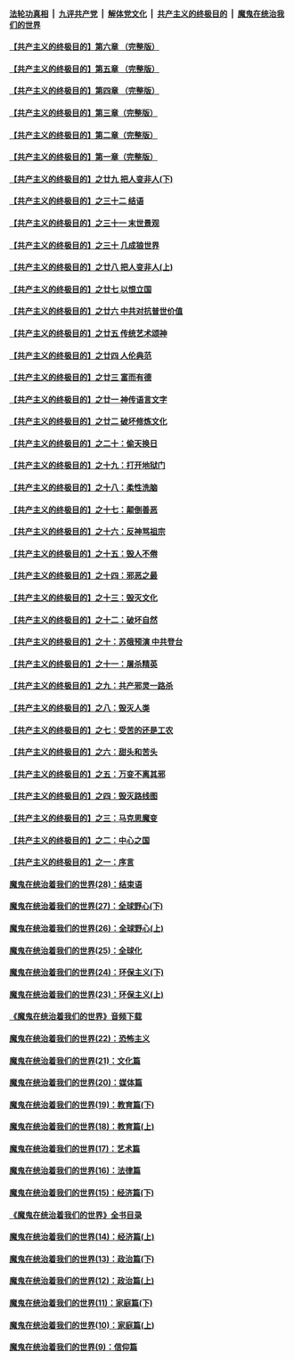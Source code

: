 ####  [法轮功真相](../../../../basic/blob/master/README.md?t=04140301) &nbsp;|&nbsp; [九评共产党](../../../../9ping.md/blob/master/README.md?t=04140301) &nbsp;|&nbsp; [解体党文化](../../../../jtdwh.md/blob/master/README.md?t=04140301)  &nbsp;|&nbsp; [共产主义的终极目的](../../../../gczydzjmd.md/blob/master/README.md?t=04140301) &nbsp;|&nbsp; [魔鬼在统治我们的世界](../../../../mgztzwmdsj.md/blob/master/README.md?t=04140301) 

#### [【共产主义的终极目的】第六章 （完整版）](../pages/nsc422/n11428913.md?t=04140301) 

#### [【共产主义的终极目的】第五章 （完整版）](../pages/nsc422/n11428912.md?t=04140301) 

#### [【共产主义的终极目的】第四章 （完整版）](../pages/nsc422/n11428907.md?t=04140301) 

#### [【共产主义的终极目的】第三章（完整版）](../pages/nsc422/n11428848.md?t=04140301) 

#### [【共产主义的终极目的】第二章（完整版）](../pages/nsc422/n11428831.md?t=04140301) 

#### [【共产主义的终极目的】第一章（完整版）](../pages/nsc422/n11417651.md?t=04140301) 

#### [【共产主义的终极目的】之廿九 把人变非人(下)](../pages/nsc422/n11344140.md?t=04140301) 

#### [【共产主义的终极目的】之三十二 结语](../pages/nsc422/n11360535.md?t=04140301) 

#### [【共产主义的终极目的】之三十一 末世景观](../pages/nsc422/n11351129.md?t=04140301) 

#### [【共产主义的终极目的】之三十 几成狼世界](../pages/nsc422/n11348280.md?t=04140301) 

#### [【共产主义的终极目的】之廿八 把人变非人(上)](../pages/nsc422/n11340492.md?t=04140301) 

#### [【共产主义的终极目的】之廿七 以恨立国](../pages/nsc422/n11336944.md?t=04140301) 

#### [【共产主义的终极目的】之廿六 中共对抗普世价值](../pages/nsc422/n11324785.md?t=04140301) 

#### [【共产主义的终极目的】之廿五 传统艺术颂神](../pages/nsc422/n11296396.md?t=04140301) 

#### [【共产主义的终极目的】之廿四 人伦典范](../pages/nsc422/n11296397.md?t=04140301) 

#### [【共产主义的终极目的】之廿三 富而有德](../pages/nsc422/n11283598.md?t=04140301) 

#### [【共产主义的终极目的】之廿一 神传语言文字](../pages/nsc422/n11263265.md?t=04140301) 

#### [【共产主义的终极目的】之廿二 破坏修炼文化](../pages/nsc422/n11245728.md?t=04140301) 

#### [【共产主义的终极目的】之二十：偷天换日](../pages/nsc422/n11238846.md?t=04140301) 

#### [【共产主义的终极目的】之十九：打开地狱门](../pages/nsc422/n11206376.md?t=04140301) 

#### [【共产主义的终极目的】之十八：柔性洗脑](../pages/nsc422/n11199994.md?t=04140301) 

#### [【共产主义的终极目的】之十七：颠倒善恶](../pages/nsc422/n11179782.md?t=04140301) 

#### [【共产主义的终极目的】之十六：反神骂祖宗](../pages/nsc422/n11166798.md?t=04140301) 

#### [【共产主义的终极目的】之十五：毁人不倦](../pages/nsc422/n11166792.md?t=04140301) 

#### [【共产主义的终极目的】之十四：邪恶之最](../pages/nsc422/n11150249.md?t=04140301) 

#### [【共产主义的终极目的】之十三：毁灭文化](../pages/nsc422/n11135227.md?t=04140301) 

#### [【共产主义的终极目的】之十二：破坏自然](../pages/nsc422/n11135214.md?t=04140301) 

#### [【共产主义的终极目的】之十：苏俄预演 中共登台](../pages/nsc422/n11118424.md?t=04140301) 

#### [【共产主义的终极目的】之十一：屠杀精英](../pages/nsc422/n11118442.md?t=04140301) 

#### [【共产主义的终极目的】之九：共产邪灵一路杀](../pages/nsc422/n11114139.md?t=04140301) 

#### [【共产主义的终极目的】之八：毁灭人类](../pages/nsc422/n11108503.md?t=04140301) 

#### [【共产主义的终极目的】之七：受苦的还是工农](../pages/nsc422/n11101809.md?t=04140301) 

#### [【共产主义的终极目的】之六：甜头和苦头](../pages/nsc422/n11096971.md?t=04140301) 

#### [【共产主义的终极目的】之五：万变不离其邪](../pages/nsc422/n11091285.md?t=04140301) 

#### [【共产主义的终极目的】之四：毁灭路线图](../pages/nsc422/n11086284.md?t=04140301) 

#### [【共产主义的终极目的】之三：马克思魔变](../pages/nsc422/n11061941.md?t=04140301) 

#### [【共产主义的终极目的】之二：中心之国](../pages/nsc422/n11047728.md?t=04140301) 

#### [【共产主义的终极目的】之一：序言](../pages/nsc422/n11086077.md?t=04140301) 

#### [魔鬼在统治着我们的世界(28)：结束语](../pages/nsc422/n10936246.md?t=04140301) 

#### [魔鬼在统治着我们的世界(27)：全球野心(下)](../pages/nsc422/n10928319.md?t=04140301) 

#### [魔鬼在统治着我们的世界(26)：全球野心(上)](../pages/nsc422/n10900318.md?t=04140301) 

#### [魔鬼在统治着我们的世界(25)：全球化](../pages/nsc422/n10788205.md?t=04140301) 

#### [魔鬼在统治着我们的世界(24)：环保主义(下)](../pages/nsc422/n10695307.md?t=04140301) 

#### [魔鬼在统治着我们的世界(23)：环保主义(上)](../pages/nsc422/n10688613.md?t=04140301) 

#### [《魔鬼在统治着我们的世界》音频下载](../pages/nsc422/n10635553.md?t=04140301) 

#### [魔鬼在统治着我们的世界(22)：恐怖主义](../pages/nsc422/n10614727.md?t=04140301) 

#### [魔鬼在统治着我们的世界(21)：文化篇](../pages/nsc422/n10597706.md?t=04140301) 

#### [魔鬼在统治着我们的世界(20)：媒体篇](../pages/nsc422/n10586579.md?t=04140301) 

#### [魔鬼在统治着我们的世界(19)：教育篇(下)](../pages/nsc422/n10564808.md?t=04140301) 

#### [魔鬼在统治着我们的世界(18)：教育篇(上)](../pages/nsc422/n10526970.md?t=04140301) 

#### [魔鬼在统治着我们的世界(17)：艺术篇](../pages/nsc422/n10499093.md?t=04140301) 

#### [魔鬼在统治着我们的世界(16)：法律篇](../pages/nsc422/n10485969.md?t=04140301) 

#### [魔鬼在统治着我们的世界(15)：经济篇(下)](../pages/nsc422/n10469975.md?t=04140301) 

#### [《魔鬼在统治着我们的世界》全书目录](../pages/nsc422/n10464261.md?t=04140301) 

#### [魔鬼在统治着我们的世界(14)：经济篇(上)](../pages/nsc422/n10457370.md?t=04140301) 

#### [魔鬼在统治着我们的世界(13)：政治篇(下)](../pages/nsc422/n10448270.md?t=04140301) 

#### [魔鬼在统治着我们的世界(12)：政治篇(上)](../pages/nsc422/n10444576.md?t=04140301) 

#### [魔鬼在统治着我们的世界(11)：家庭篇(下)](../pages/nsc422/n10440961.md?t=04140301) 

#### [魔鬼在统治着我们的世界(10)：家庭篇(上)](../pages/nsc422/n10435448.md?t=04140301) 

#### [魔鬼在统治着我们的世界(9)：信仰篇](../pages/nsc422/n10432159.md?t=04140301) 

